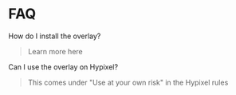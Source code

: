 
# FAQ

How do I install the overlay?
> Learn more here

Can I use the overlay on Hypixel?
> This comes under "Use at your own risk" in the Hypixel rules

